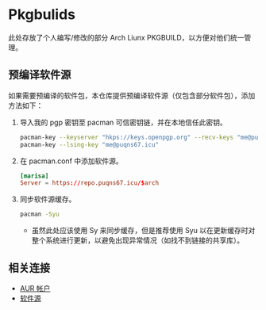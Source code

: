 # Pkgbulids

此处存放了个人编写/修改的部分 Arch Liunx PKGBUILD，以方便对他们统一管理。

## 预编译软件源

如果需要预编译的软件包，本仓库提供预编译软件源（仅包含部分软件包），添加方法如下：

1. 导入我的 pgp 密钥至 pacman 可信密钥链，并在本地信任此密钥。

    ```sh
    pacman-key --keyserver "hkps://keys.openpgp.org" --recv-keys "me@puqns67.icu"
    pacman-key --lsing-key "me@puqns67.icu"
    ```

2. 在 pacman.conf 中添加软件源。

    ```conf
    [marisa]
    Server = https://repo.puqns67.icu/$arch
    ```

3. 同步软件源缓存。

    ```sh
    pacman -Syu
    ```

    * 虽然此处应该使用 Sy 来同步缓存，但是推荐使用 Syu 以在更新缓存时对整个系统进行更新，以避免出现异常情况（如找不到链接的共享库）。

## 相关连接

* [AUR 帐户](https://aur.archlinux.org/account/Puqns67)
* [软件源](https://repo.puqns67.icu/)
